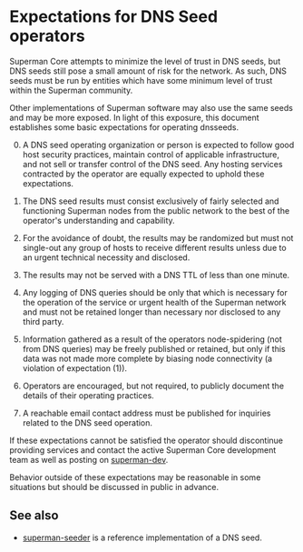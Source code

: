 Expectations for DNS Seed operators
====================================

Superman Core attempts to minimize the level of trust in DNS seeds,
but DNS seeds still pose a small amount of risk for the network.
As such, DNS seeds must be run by entities which have some minimum
level of trust within the Superman community.

Other implementations of Superman software may also use the same
seeds and may be more exposed. In light of this exposure, this
document establishes some basic expectations for operating dnsseeds.

0. A DNS seed operating organization or person is expected to follow good
host security practices, maintain control of applicable infrastructure,
and not sell or transfer control of the DNS seed. Any hosting services
contracted by the operator are equally expected to uphold these expectations.

1. The DNS seed results must consist exclusively of fairly selected and
functioning Superman nodes from the public network to the best of the
operator's understanding and capability.

2. For the avoidance of doubt, the results may be randomized but must not
single-out any group of hosts to receive different results unless due to an
urgent technical necessity and disclosed.

3. The results may not be served with a DNS TTL of less than one minute.

4. Any logging of DNS queries should be only that which is necessary
for the operation of the service or urgent health of the Superman
network and must not be retained longer than necessary nor disclosed
to any third party.

5. Information gathered as a result of the operators node-spidering
(not from DNS queries) may be freely published or retained, but only
if this data was not made more complete by biasing node connectivity
(a violation of expectation (1)).

6. Operators are encouraged, but not required, to publicly document the
details of their operating practices.

7. A reachable email contact address must be published for inquiries
related to the DNS seed operation.

If these expectations cannot be satisfied the operator should
discontinue providing services and contact the active Superman
Core development team as well as posting on
[superman-dev](https://lists.linuxfoundation.org/mailman/listinfo/superman-dev).

Behavior outside of these expectations may be reasonable in some
situations but should be discussed in public in advance.

See also
----------
- [superman-seeder](https://github.com/sipa/superman-seeder) is a reference implementation of a DNS seed.
